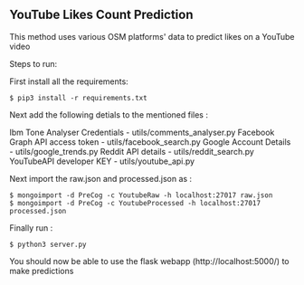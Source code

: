 YouTube Likes Count Prediction
-----------------------------
This method uses various OSM platforms' data to predict likes on a YouTube video

Steps to run:

First install all the requirements:
```
$ pip3 install -r requirements.txt
```


Next add the following detials to the mentioned files : 

Ibm Tone Analyser Credentials - utils/comments_analyser.py
Facebook Graph API access token - utils/facebook_search.py
Google Account Details - utils/google_trends.py
Reddit API details - utils/reddit_search.py
YouTubeAPI developer KEY - utils/youtube_api.py

Next import the raw.json and processed.json as : 
```
$ mongoimport -d PreCog -c YoutubeRaw -h localhost:27017 raw.json
$ mongoimport -d PreCog -c YoutubeProcessed -h localhost:27017 processed.json
```

Finally run : 
```
$ python3 server.py
```

You should now be able to use the flask webapp (http://localhost:5000/) to make predictions
